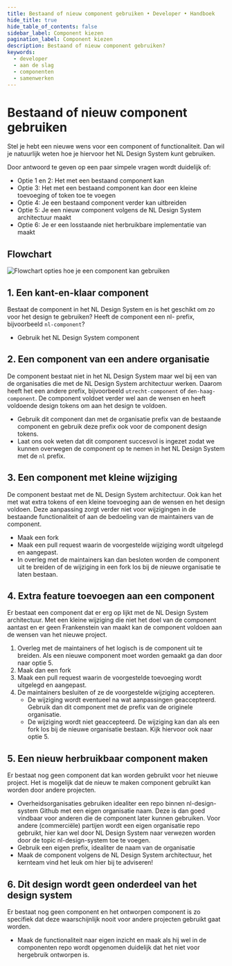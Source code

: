 ```yaml
---
title: Bestaand of nieuw component gebruiken • Developer • Handboek
hide_title: true
hide_table_of_contents: false
sidebar_label: Component kiezen
pagination_label: Component kiezen
description: Bestaand of nieuw component gebruiken?
keywords:
  - developer
  - aan de slag
  - componenten
  - samenwerken
---
```


# Bestaand of nieuw component gebruiken

Stel je hebt een nieuwe wens voor een component of functionaliteit. Dan wil je natuurlijk weten hoe je hiervoor het NL Design System kunt gebruiken.

Door antwoord te geven op een paar simpele vragen wordt duidelijk of:

- Optie 1 en 2: Het met een bestaand component kan
- Optie 3: Het met een bestaand component kan door een kleine toevoeging of token toe te voegen
- Optie 4: Je een bestaand component verder kan uitbreiden
- Optie 5: Je een nieuw component volgens de NL Design System architectuur maakt
- Optie 6: Je er een losstaande niet herbruikbare implementatie van maakt

## Flowchart

![Flowchart opties hoe je een component kan gebruiken](https://i.imgur.com/LZcYeXT.jpg)

## 1. Een kant-en-klaar component

Bestaat de component in het NL Design System en is het geschikt om zo voor het design te gebruiken? Heeft de component een nl- prefix, bijvoorbeeld `nl-component`?

- Gebruik het NL Design System component

## 2. Een component van een andere organisatie

De component bestaat niet in het NL Design System maar wel bij een van de organisaties die met de NL Design System architectuur werken. Daarom heeft het een andere prefix, bijvoorbeeld `utrecht-component` of `den-haag-component`.
De component voldoet verder wel aan de wensen en heeft voldoende design tokens om aan het design te voldoen.

- Gebruik dit component dan met de organisatie prefix van de bestaande component en gebruik deze prefix ook voor de component design tokens.
- Laat ons ook weten dat dit component succesvol is ingezet zodat we kunnen overwegen de component op te nemen in het NL Design System met de `nl` prefix.

## 3. Een component met kleine wijziging

De component bestaat met de NL Design System architectuur. Ook kan het met wat extra tokens of een kleine toevoeging aan de wensen en het design voldoen. Deze aanpassing zorgt verder niet voor wijzigingen in de bestaande functionaliteit of aan de bedoeling van de maintainers van de component.

- Maak een fork
- Maak een pull request waarin de voorgestelde wijziging wordt uitgelegd en aangepast.
- In overleg met de maintainers kan dan besloten worden de component uit te breiden of de wijziging in een fork los bij de nieuwe organisatie te laten bestaan.

## 4. Extra feature toevoegen aan een component

Er bestaat een component dat er erg op lijkt met de NL Design System architectuur. Met een kleine wijziging die niet het doel van de component aantast en er geen Frankenstein van maakt kan de component voldoen aan de wensen van het nieuwe project.

1. Overleg met de maintainers of het logisch is de component uit te breiden. Als een nieuwe component moet worden gemaakt ga dan door naar optie 5.
2. Maak dan een fork
3. Maak een pull request waarin de voorgestelde toevoeging wordt uitgelegd en aangepast.
4. De maintainers besluiten of ze de voorgestelde wijziging accepteren.
   - De wijziging wordt eventueel na wat aanpassingen geaccepteerd. Gebruik dan dit component met de prefix van de originele organisatie.
   - De wijziging wordt niet geaccepteerd. De wijziging kan dan als een fork los bij de nieuwe organisatie bestaan. Kijk hiervoor ook naar optie 5.

## 5. Een nieuw herbruikbaar component maken

Er bestaat nog geen component dat kan worden gebruikt voor het nieuwe project.
Het is mogelijk dat de nieuw te maken component gebruikt kan worden door andere projecten.

- Overheidsorganisaties gebruiken idealiter een repo binnen nl-design-system Github met een eigen organisatie naam. Deze is dan goed vindbaar voor anderen die de component later kunnen gebruiken. Voor andere (commerciële) partijen wordt een eigen organisatie repo gebruikt, hier kan wel door NL Design System naar verwezen worden door de topic nl-design-system toe te voegen.
- Gebruik een eigen prefix, idealiter de naam van de organisatie
- Maak de component volgens de NL Design System architectuur, het kernteam vind het leuk om hier bij te adviseren!

## 6. Dit design wordt geen onderdeel van het design system

Er bestaat nog geen component en het ontworpen component is zo specifiek dat deze waarschijnlijk nooit voor andere projecten gebruikt gaat worden.

- Maak de functionaliteit naar eigen inzicht en maak als hij wel in de componenten repo wordt opgenomen duidelijk dat het niet voor hergebruik ontworpen is.
